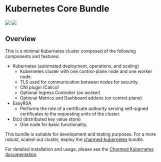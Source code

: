 # Kubernetes Core Bundle

![](https://img.shields.io/badge/kubernetes-1.29-brightgreen.svg)
![](https://img.shields.io/badge/juju-3.1+-brightgreen.svg)

## Overview

This is a minimal Kubernetes cluster composed of the following components and features:

- Kubernetes (automated deployment, operations, and scaling)
     - Kubernetes cluster with one control-plane node and one worker node.
     - TLS used for communication between nodes for security.
     - CNI plugin (Calico)
     - Optional Ingress Controller (on worker)
     - Optional Metrics and Dashboard addons (on control-plane)
- EasyRSA
     - Performs the role of a certificate authority serving self-signed certificates
       to the requesting units of the cluster.
- Etcd (distributed key value store)
     - One node for basic functionality.

This bundle is suitable for development and testing purposes. For a more robust, scaled-out cluster, deploy the
[charmed-kubernetes](https://charmhub.io/charmed-kubernetes) bundle.

For detailed installation and usage, please see the [Charmed Kubernetes documentation](https://ubuntu.com/kubernetes/docs).

